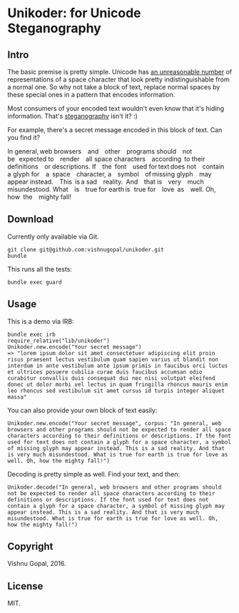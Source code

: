 # Unikoder: for Unicode Steganography

## Intro
The basic premise is pretty simple. Unicode has [an unreasonable number](https://www.cs.tut.fi/~jkorpela/chars/spaces.html) of representations of a space character that look pretty indistinguishable from a normal one. So why not take a block of text, replace normal spaces by these special ones in a pattern that encodes information.

Most consumers of your encoded text wouldn't even know that it's hiding information. That's [steganography](https://en.wikipedia.org/wiki/Steganography) isn't it? :)

For example, there's a secret message encoded in this block of text. Can you find it?

  In general, web browsers and other programs should not be expected to render all space characters according to their definitions or descriptions. If the font used for text does not contain a glyph for a space character, a symbol of missing glyph may appear instead. This is a sad reality. And that is very much misundestood. What is true for earth is true for love as well. Oh, how the mighty fall!

## Download

Currently only available via Git.

    git clone git@github.com:vishnugopal/unikoder.git
    bundle    

This runs all the tests:

    bundle exec guard

## Usage

This is a demo via IRB:

    bundle exec irb
    require_relative("lib/unikoder")
    Unikoder.new.encode("Your secret message")
    => "lorem ipsum dolor sit amet consectetuer adipiscing elit proin risus praesent lectus vestibulum quam sapien varius ut blandit non interdum in ante vestibulum ante ipsum primis in faucibus orci luctus et ultrices posuere cubilia curae duis faucibus accumsan odio curabitur convallis duis consequat dui nec nisi volutpat eleifend donec ut dolor morbi vel lectus in quam fringilla rhoncus mauris enim leo rhoncus sed vestibulum sit amet cursus id turpis integer aliquet massa"

You can also provide your own block of text easily:

    Unikoder.new.encode("Your secret message", corpus: "In general, web browsers and other programs should not be expected to render all space characters according to their definitions or descriptions. If the font used for text does not contain a glyph for a space character, a symbol of missing glyph may appear instead. This is a sad reality. And that is very much misundestood. What is true for earth is true for love as well. Oh, how the mighty fall!")

Decoding is pretty simple as well. Find your text, and then:

    Unikoder.decode("In general, web browsers and other programs should not be expected to render all space characters according to their definitions or descriptions. If the font used for text does not contain a glyph for a space character, a symbol of missing glyph may appear instead. This is a sad reality. And that is very much misundestood. What is true for earth is true for love as well. Oh, how the mighty fall!")

## Copyright
Vishnu Gopal, 2016.

## License
MIT.